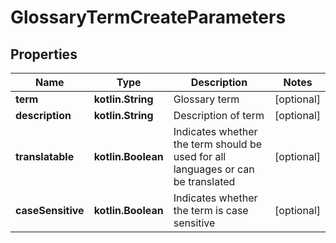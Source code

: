 
# GlossaryTermCreateParameters

## Properties
Name | Type | Description | Notes
------------ | ------------- | ------------- | -------------
**term** | **kotlin.String** | Glossary term |  [optional]
**description** | **kotlin.String** | Description of term |  [optional]
**translatable** | **kotlin.Boolean** | Indicates whether the term should be used for all languages or can be translated |  [optional]
**caseSensitive** | **kotlin.Boolean** | Indicates whether the term is case sensitive |  [optional]



